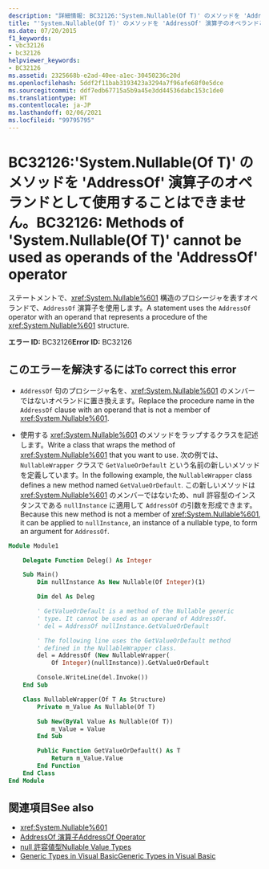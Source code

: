 ```yaml
---
description: "詳細情報: BC32126:'System.Nullable(Of T)' のメソッドを 'AddressOf' 演算子のオペランドとして使用することはできません。"
title: "'System.Nullable(Of T)' のメソッドを 'AddressOf' 演算子のオペランドとして使用することはできません。"
ms.date: 07/20/2015
f1_keywords:
- vbc32126
- bc32126
helpviewer_keywords:
- BC32126
ms.assetid: 2325668b-e2ad-40ee-a1ec-30450236c20d
ms.openlocfilehash: 5ddf2f11bab3193423a3294a7f96afe68f0e5dce
ms.sourcegitcommit: ddf7edb67715a5b9a45e3dd44536dabc153c1de0
ms.translationtype: HT
ms.contentlocale: ja-JP
ms.lasthandoff: 02/06/2021
ms.locfileid: "99795795"
---
```

# <a name="bc32126-methods-of-systemnullableof-t-cannot-be-used-as-operands-of-the-addressof-operator"></a><span data-ttu-id="c88ec-103">BC32126:'System.Nullable(Of T)' のメソッドを 'AddressOf' 演算子のオペランドとして使用することはできません。</span><span class="sxs-lookup"><span data-stu-id="c88ec-103">BC32126: Methods of 'System.Nullable(Of T)' cannot be used as operands of the 'AddressOf' operator</span></span>

<span data-ttu-id="c88ec-104">ステートメントで、<xref:System.Nullable%601> 構造のプロシージャを表すオペランドで、`AddressOf` 演算子を使用します。</span><span class="sxs-lookup"><span data-stu-id="c88ec-104">A statement uses the `AddressOf` operator with an operand that represents a procedure of the <xref:System.Nullable%601> structure.</span></span>

 <span data-ttu-id="c88ec-105">**エラー ID:** BC32126</span><span class="sxs-lookup"><span data-stu-id="c88ec-105">**Error ID:** BC32126</span></span>

## <a name="to-correct-this-error"></a><span data-ttu-id="c88ec-106">このエラーを解決するには</span><span class="sxs-lookup"><span data-stu-id="c88ec-106">To correct this error</span></span>

- <span data-ttu-id="c88ec-107">`AddressOf` 句のプロシージャ名を、<xref:System.Nullable%601> のメンバーではないオペランドに置き換えます。</span><span class="sxs-lookup"><span data-stu-id="c88ec-107">Replace the procedure name in the `AddressOf` clause with an operand that is not a member of <xref:System.Nullable%601>.</span></span>

- <span data-ttu-id="c88ec-108">使用する <xref:System.Nullable%601> のメソッドをラップするクラスを記述します。</span><span class="sxs-lookup"><span data-stu-id="c88ec-108">Write a class that wraps the method of <xref:System.Nullable%601> that you want to use.</span></span> <span data-ttu-id="c88ec-109">次の例では、`NullableWrapper` クラスで `GetValueOrDefault` という名前の新しいメソッドを定義しています。</span><span class="sxs-lookup"><span data-stu-id="c88ec-109">In the following example, the `NullableWrapper` class defines a new method named `GetValueOrDefault`.</span></span> <span data-ttu-id="c88ec-110">この新しいメソッドは <xref:System.Nullable%601> のメンバーではないため、null 許容型のインスタンスである `nullInstance` に適用して `AddressOf` の引数を形成できます。</span><span class="sxs-lookup"><span data-stu-id="c88ec-110">Because this new method is not a member of <xref:System.Nullable%601>, it can be applied to `nullInstance`, an instance of a nullable type, to form an argument for `AddressOf`.</span></span>

```vb
Module Module1

    Delegate Function Deleg() As Integer

    Sub Main()
        Dim nullInstance As New Nullable(Of Integer)(1)

        Dim del As Deleg

        ' GetValueOrDefault is a method of the Nullable generic
        ' type. It cannot be used as an operand of AddressOf.
        ' del = AddressOf nullInstance.GetValueOrDefault

        ' The following line uses the GetValueOrDefault method
        ' defined in the NullableWrapper class.
        del = AddressOf (New NullableWrapper(
            Of Integer)(nullInstance)).GetValueOrDefault

        Console.WriteLine(del.Invoke())
    End Sub

    Class NullableWrapper(Of T As Structure)
        Private m_Value As Nullable(Of T)

        Sub New(ByVal Value As Nullable(Of T))
            m_Value = Value
        End Sub

        Public Function GetValueOrDefault() As T
            Return m_Value.Value
        End Function
    End Class
End Module
```

## <a name="see-also"></a><span data-ttu-id="c88ec-111">関連項目</span><span class="sxs-lookup"><span data-stu-id="c88ec-111">See also</span></span>

- <xref:System.Nullable%601>
- [<span data-ttu-id="c88ec-112">AddressOf 演算子</span><span class="sxs-lookup"><span data-stu-id="c88ec-112">AddressOf Operator</span></span>](../operators/addressof-operator.md)
- [<span data-ttu-id="c88ec-113">null 許容値型</span><span class="sxs-lookup"><span data-stu-id="c88ec-113">Nullable Value Types</span></span>](../../programming-guide/language-features/data-types/nullable-value-types.md)
- [<span data-ttu-id="c88ec-114">Generic Types in Visual Basic</span><span class="sxs-lookup"><span data-stu-id="c88ec-114">Generic Types in Visual Basic</span></span>](../../programming-guide/language-features/data-types/generic-types.md)
